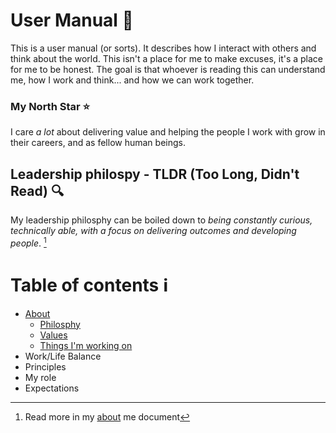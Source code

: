 # User Manual 📖
This is a user manual (or sorts). It describes how I interact with others and think about the world. This isn't a place for me to make excuses, it's a place for me to be honest. The goal is that whoever is reading this can understand me, how I work and think... and how we can work together.  

### My North Star ⭐ 
I care _a lot_ about delivering value and helping the people I work with grow in their careers, and as fellow human beings. 

## Leadership philospy - TLDR (Too Long, Didn't Read) 🔍
My leadership philosphy can be boiled down to _being constantly curious, technically able, with a focus on delivering outcomes and developing people_. [^1]
[^1]: Read more in my [about](https://github.com/jahewett/manager-docs/blob/main/docs/about.md#my-philosphy) me document


# Table of contents ℹ️
- [About](https://github.com/jahewett/manager-docs/blob/main/docs/about.md)
  - [Philosphy](https://github.com/jahewett/manager-docs/blob/main/docs/about.md)
  - [Values](https://github.com/jahewett/manager-docs/blob/main/docs/about.md#what-do-i-value)
  - [Things I'm working on](https://github.com/jahewett/manager-docs/blob/main/docs/about.md#things-im-trying-to-get-better-at)
- Work/Life Balance
- Principles
- My role
- Expectations

